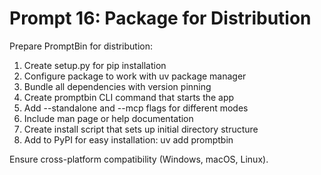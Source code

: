 # Prompt 16: Package for Distribution

Prepare PromptBin for distribution:

1. Create setup.py for pip installation
2. Configure package to work with uv package manager
3. Bundle all dependencies with version pinning
4. Create promptbin CLI command that starts the app
5. Add --standalone and --mcp flags for different modes
6. Include man page or help documentation
7. Create install script that sets up initial directory structure
8. Add to PyPI for easy installation: uv add promptbin

Ensure cross-platform compatibility (Windows, macOS, Linux).